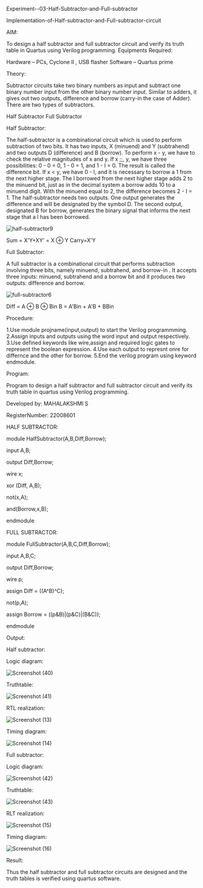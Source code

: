 Experiment--03-Half-Subtractor-and-Full-subtractor

Implementation-of-Half-subtractor-and-Full-subtractor-circuit

AIM:

To design a half subtractor and full subtractor circuit and verify its truth table in Quartus using Verilog programming.
Equipments Required:

 Hardware – PCs, Cyclone II , USB flasher Software – Quartus prime
 
Theory:

Subtractor circuits take two binary numbers as input and subtract one binary number input from the other binary number input. Similar to adders, it gives out two outputs, difference and borrow (carry-in the case of Adder). There are two types of subtractors.

Half Subtractor Full Subtractor

Half Subtractor:

The half-subtractor is a combinational circuit which is used to perform subtraction of two bits. It has two inputs, X (minuend) and Y (subtrahend) and two outputs D (difference) and B (borrow). To perform x - y, we have to check the relative magnitudes of x and y. If x ;;, y, we have three possibilities: 0 - 0 = 0, 1 - 0 = 1, and 1 - I = 0. The result is called the difference bit. If x < y, we have 0 - I, and it is necessary to borrow a 1 from the next higher stage. The I borrowed from the next higher stage adds 2 to the minuend bit, just as in the decimal system a borrow adds 10 to a minuend digit. With the minuend equal to 2, the difference becomes 2 - I = 1. The half-subtractor needs two outputs. One output generates the difference and will be designated by the symbol D. The second output, designated B for borrow, generates the binary signal that informs the next stage that a I has been borrowed.


![half-subtractor9](https://user-images.githubusercontent.com/36288975/166112538-58c3bc7c-ee5d-4e6a-ac8d-8e8328efe27a.png)


Sum = X'Y+XY' = X ⊕ Y
Carry=X'Y

Full Subtractor:

A full subtractor is a combinational circuit that performs subtraction involving three bits, namely minuend, subtrahend, and borrow-in . It accepts three inputs: minuend, subtrahend and a borrow bit and it produces two outputs: difference and borrow. 

![full-subtractor6](https://user-images.githubusercontent.com/36288975/166112541-24c68359-3de8-4674-ae22-8272ffc385ed.png)


Diff = A ⊕ B ⊕ Bin B = A'Bin + A'B + BBin

Procedure:

1.Use module projname(input,output) to start the Verilog programmming. 2.Assign inputs and outputs using the word input and output respectively. 3.Use defined keywords like wire,assign and required logic gates to represent the boolean expression. 4.Use each output to represnt onre for differnce and the other for borrow. 5.End the verilog program using keyword endmodule.


Program:

Program to design a half subtractor and full subtractor circuit and verify its truth table in quartus using Verilog programming.

Developed by: MAHALAKSHMI S

RegisterNumber: 22008601 


HALF SUBTRACTOR:

module HalfSubtractor(A,B,Diff,Borrow);

input A,B;

output Diff,Borrow;

wire x;

xor (Diff, A,B);

not(x,A);

and(Borrow,x,B);

endmodule

FULL SUBTRACTOR:

module FullSubtractor(A,B,C,Diff,Borrow);

input A,B,C;

output Diff,Borrow;

wire p;

assign Diff = ((A^B)^C);

not(p,A);

assign Borrow = ((p&B)|(p&C)|(B&C));

endmodule


Output:

Half subtractor:

Logic diagram:

![Screenshot (40)](https://user-images.githubusercontent.com/122199968/212878777-38549802-1273-44e8-9f04-f923188fea27.png)

Truthtable:

![Screenshot (41)](https://user-images.githubusercontent.com/122199968/212879600-002737cf-0a82-473f-b6ec-56d0ab059b40.png)


 RTL realization:
 
 
 ![Screenshot (13)](https://user-images.githubusercontent.com/122199968/212879859-b64d2705-0585-4719-82d1-129491d9c236.png)

Timing diagram:


![Screenshot (14)](https://user-images.githubusercontent.com/122199968/212880018-74d4e40d-7e63-427f-8500-60cd290cf934.png)

Full subtractor:

Logic diagram:

![Screenshot (42)](https://user-images.githubusercontent.com/122199968/212880379-64e48ea8-0b02-4bdd-ac5f-e0c505871e58.png)

Truthtable:

![Screenshot (43)](https://user-images.githubusercontent.com/122199968/212882200-fd2e63cb-7170-4381-9c09-a9ffb5f6a611.png)

RLT realization:

![Screenshot (15)](https://user-images.githubusercontent.com/122199968/212882700-848bf97e-55f7-4a44-b7c3-0a8fb555d883.png)

Timing diagram:

![Screenshot (16)](https://user-images.githubusercontent.com/122199968/212882876-7945b928-d45d-4308-8cf3-7ade90626b91.png)

Result:

Thus the half subtractor and full subtractor circuits are designed and the truth tables is verified using quartus software.
